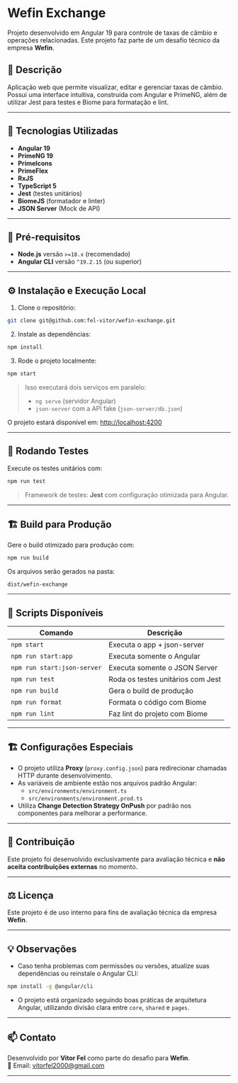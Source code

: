 
# Wefin Exchange

Projeto desenvolvido em Angular 19 para controle de taxas de câmbio e operações relacionadas. Este projeto faz parte de um desafio técnico da empresa **Wefin**.

## 📜 Descrição

Aplicação web que permite visualizar, editar e gerenciar taxas de câmbio. Possui uma interface intuitiva, construída com Angular e PrimeNG, além de utilizar Jest para testes e Biome para formatação e lint.

---

## 🚀 Tecnologias Utilizadas

- **Angular 19**
- **PrimeNG 19**
- **PrimeIcons**
- **PrimeFlex**
- **RxJS**
- **TypeScript 5**
- **Jest** (testes unitários)
- **BiomeJS** (formatador e linter)
- **JSON Server** (Mock de API)

---

## 🔧 Pré-requisitos

- **Node.js** versão `>=18.x` (recomendado)
- **Angular CLI** versão `^19.2.15` (ou superior)

---

## ⚙️ Instalação e Execução Local

1. Clone o repositório:

```bash
git clone git@github.com:fel-vitor/wefin-exchange.git
```

2. Instale as dependências:

```bash
npm install
```

3. Rode o projeto localmente:

```bash
npm start
```

> Isso executará dois serviços em paralelo:
> - `ng serve` (servidor Angular)
> - `json-server` com a API fake (`json-server/db.json`)

O projeto estará disponível em: [http://localhost:4200](http://localhost:4200)

---

## 🧪 Rodando Testes

Execute os testes unitários com:

```bash
npm run test
```

> Framework de testes: **Jest** com configuração otimizada para Angular.

---

## 🏗️ Build para Produção

Gere o build otimizado para produção com:

```bash
npm run build
```

Os arquivos serão gerados na pasta:

```
dist/wefin-exchange
```

---

## 📝 Scripts Disponíveis

| Comando                     | Descrição                                      |
|-----------------------------|-------------------------------------------------|
| `npm start`                 | Executa o app + json-server                    |
| `npm run start:app`         | Executa somente o Angular                      |
| `npm run start:json-server` | Executa somente o JSON Server                  |
| `npm run test`              | Roda os testes unitários com Jest              |
| `npm run build`             | Gera o build de produção                       |
| `npm run format`            | Formata o código com Biome                     |
| `npm run lint`              | Faz lint do projeto com Biome                  |

---

## 🏗️ Configurações Especiais

- O projeto utiliza **Proxy** (`proxy.config.json`) para redirecionar chamadas HTTP durante desenvolvimento.
- As variáveis de ambiente estão nos arquivos padrão Angular:
  - `src/environments/environment.ts`
  - `src/environments/environment.prod.ts`
- Utiliza **Change Detection Strategy OnPush** por padrão nos componentes para melhorar a performance.

---

## 🤝 Contribuição

Este projeto foi desenvolvido exclusivamente para avaliação técnica e **não aceita contribuições externas** no momento.

---

## ⚖️ Licença

Este projeto é de uso interno para fins de avaliação técnica da empresa **Wefin**.

---

## 💡 Observações

- Caso tenha problemas com permissões ou versões, atualize suas dependências ou reinstale o Angular CLI:

```bash
npm install -g @angular/cli
```

- O projeto está organizado seguindo boas práticas de arquitetura Angular, utilizando divisão clara entre `core`, `shared` e `pages`.

---

## 📫 Contato

Desenvolvido por **Vitor Fel** como parte do desafio para **Wefin**.  
📧 Email: vitorfel2000@gmail.com

---
